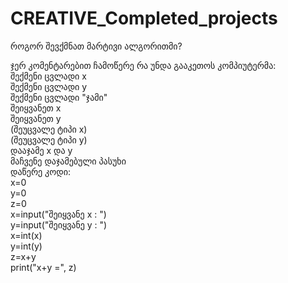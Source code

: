 # CREATIVE_Completed_projects

როგორ შევქმნათ მარტივი ალგორითმი?<br>



ჯერ კომენტარებით ჩამოწერე რა უნდა გააკეთოს კომპიუტერმა:<br>
შექმენი ცვლადი x <br>
შექმენი ცვლადი y<br>
შექმენი ცვლადი "ჯამი"<br>
შეიყვანეთ x<br>
შეიყვანეთ y<br>
(შეუცვალე ტიპი x)<br>
(შეუცვალე ტიპი y)<br>
დააჯამე x და y<br>
მაჩვენე დაჯამებული პასუხი<br>
დაწერე კოდი:<br>
x=0<br>
y=0<br>
z=0<br>
x=input("შეიყვანე x : ")<br>
y=input("შეიყვანე y : ")<br>
x=int(x)<br>
y=int(y)<br>
z=x+y<br>
print("x+y =", z)<br>

